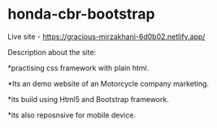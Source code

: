 # honda-cbr-bootstrap

Live site - https://gracious-mirzakhani-6d0b02.netlify.app/

Description about the site:

*practising css framework with plain html.

*Its an demo website of an Motorcycle  company marketing.

*its build using Html5 and Bootstrap framework.

*its also reposnsive for mobile device.
